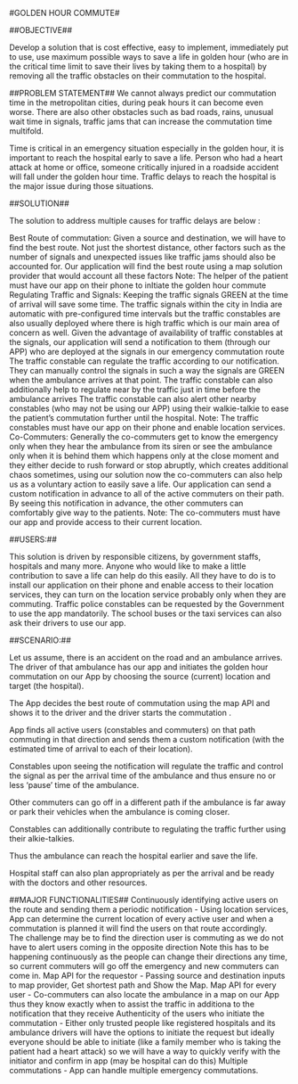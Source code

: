 #GOLDEN HOUR COMMUTE#

##OBJECTIVE##

Develop a solution that is cost effective, easy to implement, immediately put to use, use maximum possible ways to save a life in golden hour (who are in the critical time limit to save their lives by taking them to a hospital) by removing all the traffic obstacles on their commutation to the hospital.

##PROBLEM STATEMENT##
We cannot always predict our commutation time in the metropolitan cities, during peak hours it can become even worse. There are also other obstacles such as bad roads, rains, unusual wait time in signals, traffic jams that can increase the commutation time multifold.

Time is critical in an emergency situation especially in the golden hour, it is important to reach the hospital early to save a life.  Person who had a heart attack at home or office, someone critically injured in a roadside accident will fall under the golden hour time. Traffic delays to reach the hospital is the major issue during those situations.  

##SOLUTION##

The solution to address multiple causes for traffic delays are below :

Best Route of commutation:  Given a source and destination, we will have to find the best route. Not just the shortest distance, other factors such as the number of signals and unexpected issues like traffic jams should also be accounted for. 
Our application will find the best route using a map solution provider that would account all these factors
Note: The helper of the patient must have our app on their phone to inItiate the golden hour commute
Regulating Traffic and Signals:  Keeping the traffic signals GREEN at the time of arrival will save some time. The traffic signals within the city in India are automatic with pre-configured time intervals but the traffic constables are also usually deployed where there is high traffic which is our main area of concern as well. 
Given the advantage of availability of traffic constables at the signals, our application will send a notification to them (through our APP) who are deployed at the signals in our emergency commutation route
The traffic constable can regulate the traffic according to our notification. They can manually control the signals in such a way the signals are GREEN when the ambulance arrives at that point. The traffic constable can also additionally help to regulate near by the traffic just in time before the ambulance arrives
The traffic constable can also alert other nearby constables (who may not be using our APP) using their walkie-talkie to ease the patient’s commutation further until the hospital.
Note: The traffic constables must have our app on their phone and enable location services. 
Co-Commuters: Generally the co-commuters get to know the emergency only when they hear the ambulance from its siren or see the ambulance only when it is behind them which happens only at the close moment and they either decide to rush forward or stop abruptly, which creates additional chaos sometimes, using our solution now the co-commuters can also help us as a voluntary action to easily save a life.
Our application can send a custom notification in advance to all of the active commuters on their path. By seeing this notification in advance, the other commuters can comfortably give way to the patients. 
Note: The co-commuters must have our app and provide access to their current location. 

##USERS:##

This solution is driven by responsible citizens, by government staffs, hospitals and many more. Anyone who would like to make a little contribution to save a life can help do this easily. All they have to do is to install our application on their phone and enable access to their location services, they can turn on the location service probably only when they are commuting. Traffic police constables can be requested by the Government to use the app mandatorily. The school buses or the taxi services can also ask their drivers to use our app. 

##SCENARIO:##

Let us assume, there is an accident on the road and an ambulance arrives. The driver of that ambulance has our app and initiates the golden hour commutation on our App by choosing the source (current) location and target (the hospital).

The App decides the best route of commutation using the map API and shows it to the driver and the driver starts the commutation .

App finds all active users (constables and commuters) on that path commuting in that direction and sends them a custom notification (with the estimated time of arrival to each of their location). 

Constables upon seeing the notification will regulate the traffic and control the signal as per the arrival time of the ambulance and thus ensure no or less ‘pause’ time of the ambulance.

Other commuters can go off in a different path if the ambulance is far away or park their vehicles when the ambulance is coming closer. 

Constables can additionally contribute to regulating the traffic further using their alkie-talkies. 

Thus the ambulance can reach the hospital earlier and save the life. 

Hospital staff can also plan appropriately as per the arrival and be ready with the doctors and other resources.

##MAJOR FUNCTIONALITIES##
Continuously identifying active users on the route and sending them a periodic notification -
Using location services, App can determine the current location of every active user and when a commutation is planned it will find the users on that route accordingly.  
The challenge may be to find the direction user is commuting as we do not have to alert users coming in the opposite direction 
Note this has to be happening continuously as the people can change their directions any time, so current commuters will go off the emergency and new commuters can come in. 
Map API for the requestor - Passing source and destination inputs to map provider, Get shortest path and Show the Map.
Map API for every user - Co-commuters can also locate the ambulance in a map on our App thus they know exactly when to assist the traffic in additiona to the notification that they receive 
Authenticity of the users who initiate the commutation - Either only trusted people like registered hospitals and its ambulance drivers will have the options to initiate the request but ideally everyone should be able to initiate (like a family member who is taking the patient had a heart attack) so we will have a way to quickly verify with the initiator and confirm in app (may be hospital can do this)
Multiple commutations - App can handle multiple emergency commutations.

